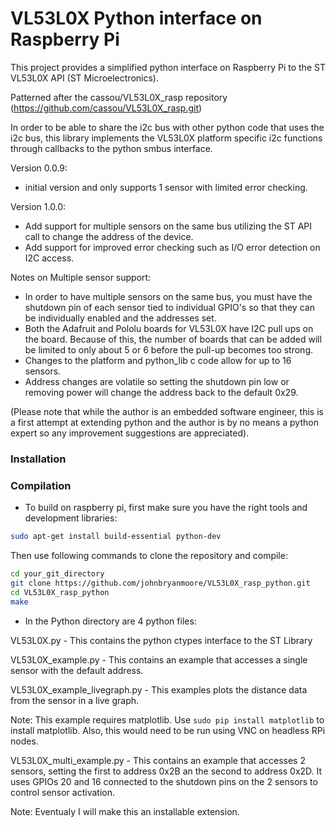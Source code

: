 # VL53L0X Python interface on Raspberry Pi

This project provides a simplified python interface on Raspberry Pi to the ST VL53L0X API (ST Microelectronics).

Patterned after the cassou/VL53L0X_rasp repository (https://github.com/cassou/VL53L0X_rasp.git)

In order to be able to share the i2c bus with other python code that uses the i2c bus, this library implements the VL53L0X platform specific i2c functions through callbacks to the python smbus interface. 

Version 0.0.9:
- initial version and only supports 1 sensor with limited error checking.

Version 1.0.0:
- Add support for multiple sensors on the same bus utilizing the ST API call to change the address of the device.
- Add support for improved error checking such as I/O error detection on I2C access.

Notes on Multiple sensor support:
- In order to have multiple sensors on the same bus, you must have the shutdown pin of each sensor tied to individual GPIO's so that they can be individually enabled and the addresses set.
- Both the Adafruit and Pololu boards for VL53L0X have I2C pull ups on the board. Because of this, the number of boards that can be added will be limited to only about 5 or 6 before the pull-up becomes too strong.
- Changes to the platform and python_lib c code allow for up to 16 sensors.
- Address changes are volatile so setting the shutdown pin low or removing power will change the address back to the default 0x29.

(Please note that while the author is an embedded software engineer, this is a first attempt at extending python and the author is by no means a python expert so any improvement suggestions are appreciated).


### Installation


### Compilation

* To build on raspberry pi, first make sure you have the right tools and development libraries:
```bash
sudo apt-get install build-essential python-dev
```

Then use following commands to clone the repository and compile:
```bash
cd your_git_directory
git clone https://github.com/johnbryanmoore/VL53L0X_rasp_python.git
cd VL53L0X_rasp_python
make
```

* In the Python directory are 4 python files:

VL53L0X.py - This contains the python ctypes interface to the ST Library

VL53L0X_example.py - This contains an example that accesses a single sensor with the default address.

VL53L0X_example_livegraph.py - This examples plots the distance data from the sensor in a live graph.

Note: This example requires matplotlib. Use `sudo pip install matplotlib` to install matplotlib.
      Also, this would need to be run using VNC on headless RPi nodes.

VL53L0X_multi_example.py - This contains an example that accesses 2 sensors, setting the first to address 0x2B an the second to address 0x2D. It uses GPIOs 20 and 16 connected to the shutdown pins on the 2 sensors to control sensor activation.

Note: Eventualy I will make this an installable extension.

